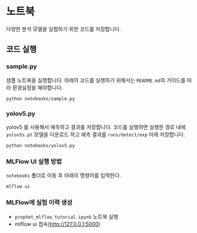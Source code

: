 # 노트북
다양한 분석 모델을 실험하기 위한 코드를 저장합니다.

## 코드 실행
### sample.py
샘플 노트북을 실행합니다. 아래의 코드를 실행하기 위해서는 `README.md`의 가이드를 따라 환경설정을 해야합니다.
```
python notebooks/sample.py
```

### yolov5.py
yolov5 를 사용해서 예측하고 결과를 저장합니다. 코드를 실행하면 실행한 경로 내에 `yolov5s.pt` 모델을 다운로드 하고 예측 결과를 `runs/detect/exp` 아래 저장합니다.
```
python notebooks/yolov5.py
```

### MLFlow UI 실행 방법
`notebooks` 폴더로 이동 후 아래의 명령어를 입력한다.
```
mlflow ui
```

### MLFlow에 실험 이력 생성
- `prophet_mlflow_tutorial.ipynb` 노트북 실행
- mlflow ui 접속(http://127.0.0.1:5000)
